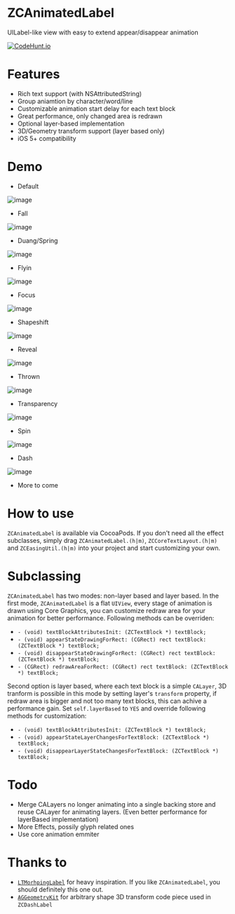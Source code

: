 # ZCAnimatedLabel
UILabel-like view with easy to extend appear/disappear animation

[![CodeHunt.io](https://img.shields.io/badge/vote-codehunt.io-02AFD1.svg)](http://codehunt.io/sub/zcanimatedlabel/?utm_source=badge&utm_medium=badge&utm_campaign=pr-badge)   

# Features
* Rich text support (with NSAttributedString)
* Group aniamtion by character/word/line
* Customizable animation start delay for each text block
* Great performance, only changed area is redrawn
* Optional layer-based implementation
* 3D/Geometry transform support (layer based only)
* iOS 5+ compatibility

# Demo

* Default 

![image](http://zippy.gfycat.com/LimitedWigglyGermanshepherd.gif)

* Fall
 
![image](http://zippy.gfycat.com/FantasticGargantuanHog.gif)

* Duang/Spring 

![image](http://zippy.gfycat.com/GrippingMeanJavalina.gif)

* Flyin 

![image](http://zippy.gfycat.com/JampackedCompetentGerbil.gif)

* Focus 

![image](http://zippy.gfycat.com/FeistyShockingGermanshepherd.gif)


* Shapeshift  

![image](http://zippy.gfycat.com/ForkedScalyKagu.gif)

* Reveal 

![image](http://zippy.gfycat.com/GrouchyLastingGrizzlybear.gif)
 
* Thrown

 ![image](http://zippy.gfycat.com/RashDecimalImperatorangel.gif)

* Transparency 

![image](http://zippy.gfycat.com/NeighboringSlightJumpingbean.gif)

* Spin 

![image](http://zippy.gfycat.com/UnderstatedBoldAlpineroadguidetigerbeetle.gif)
* Dash 

![image](http://zippy.gfycat.com/DeadlyUnlinedJunco.gif)
* More to come


# How to use
`ZCAnimatedLabel` is available via CocoaPods. If you don't need all the effect subclasses, simply drag `ZCAnimatedLabel.(h|m)`, `ZCCoreTextLayout.(h|m)` and `ZCEasingUtil.(h|m)` into your project and start customizing your own.


# Subclassing
`ZCAnimatedLabel` has two modes: non-layer based and layer based. In the first mode, `ZCAnimatedLabel` is a flat `UIView`, every stage of animation is drawn using Core Graphics, you can customize redraw area for your animation for better performance. Following methods can be overriden:

* `- (void) textBlockAttributesInit: (ZCTextBlock *) textBlock;`
* `- (void) appearStateDrawingForRect: (CGRect) rect textBlock: (ZCTextBlock *) textBlock;`
* `- (void) disappearStateDrawingForRect: (CGRect) rect textBlock: (ZCTextBlock *) textBlock;`
* `- (CGRect) redrawAreaForRect: (CGRect) rect textBlock: (ZCTextBlock *) textBlock;`

Second option is layer based, where each text block is a simple `CALayer`, 3D tranform is possible in this mode by setting layer's `transform` property, if redraw area is bigger and not too many text blocks, this can achive a performance gain. Set `self.layerBased` to `YES` and override following methods for customization:

* `- (void) textBlockAttributesInit: (ZCTextBlock *) textBlock;`
* `- (void) appearStateLayerChangesForTextBlock: (ZCTextBlock *) textBlock;`
* `- (void) disappearLayerStateChangesForTextBlock: (ZCTextBlock *) textBlock;`


# Todo
* Merge CALayers no longer animating into a single backing store and reuse CALayer for animating layers. (Even better performance for layerBased implementation)
* More Effects, possily glyph related ones
* Use core animation emmiter



# Thanks to

* [`LTMorhpingLabel`](https://github.com/lexrus/LTMorphingLabel) for heavy inspiration. If you like `ZCAnimatedLabel`, you should definitely this one out. 
* [`AGGeometryKit`](https://github.com/hfossli/AGGeometryKit) for arbitrary shape 3D transform code piece used in `ZCDashLabel`


